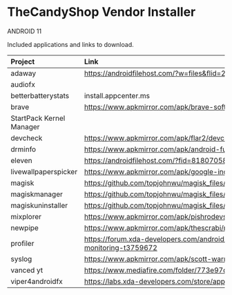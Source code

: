 # TheCandyShop Vendor Installer

ANDROID 11


Included applications and links to download.


| Project                 | Link
| :---------------------- | :------------------------------------------------------------------------------------------------ |
| adaway                  | https://androidfilehost.com/?w=files&flid=249276                                                  |
| audiofx                 |                                                                                                   |
| betterbatterystats      | install.appcenter.ms                                                                              |
| brave                   | https://www.apkmirror.com/apk/brave-software/brave-browser/                                       |
| StartPack Kernel Manager|                                                                                                   |                   |
| devcheck                | https://www.apkmirror.com/apk/flar2/devcheck-system-info/                                         |
| drminfo                 | https://www.apkmirror.com/apk/android-fung/drm-info-2/                                            |
| eleven                  | https://androidfilehost.com/?fid=818070582850511218                                               |
| livewallpaperspicker    | https://www.apkmirror.com/apk/google-inc/live-wallpaper-picker/                                   |
| magisk                  | https://github.com/topjohnwu/magisk_files/tree/canary                                             |
| magiskmanager           | https://github.com/topjohnwu/magisk_files/tree/canary                                             |
| magiskuninstaller       | https://github.com/topjohnwu/magisk_files/tree/canary                                             |
| mixplorer               | https://www.apkmirror.com/apk/pishrodevs/mixplorer-hootanparsa/                                   |
| newpipe                 | https://www.apkmirror.com/apk/thescrabi/newpipe-github/                                           |
| profiler                | https://forum.xda-developers.com/android/apps-games/app-profiler-cpu-gpu-ram-monitoring-t3759672  |
| syslog                  | https://www.apkmirror.com/apk/scott-warner/syslog/                                                |
| vanced  yt              | https://www.mediafire.com/folder/773e97cz2ezx1/AddFree_Youtube_BackgroundPlay_Enabled             |
| viper4androidfx         | https://labs.xda-developers.com/store/app/com.pittvandewitt.viperfx                               |
